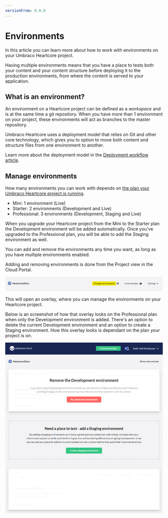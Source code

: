```yaml
---
versionFrom: 8.0.0
---
```


# Environments

In this article you can learn more about how to work with environments on your Umbraco Heartcore project.

Having multiple environments means that you have a place to tests both your content and your content structure before deploying it to the production environments, from where the content is served to your application. 

## What is an environment?

An environment on a Heartcore project can be defined as a *workspace* and is at the same time a git repository. When you have more than 1 environment on your project, these environments will act as branches to the master repository.

Umbraco Heartcore uses a deployment model that relies on Git and other core technology, which gives you to option to move both content and structure files from one environment to another. 

Learn more about the deployment model in the [Deployment workflow article](Deployment-workflow).

## Manage environments

How many environments you can work with depends on [the plan your Umbraco Heartcore project is running](https://umbraco.com/umbraco-heartcore-pricing/).

* Mini: 1 environment (Live)
* Starter: 2 environments (Development and Live)
* Professional: 3 environments (Development, Staging and Live)

When you upgrade your Heartcore project from the Mini to the Starter plan the Development environment will be added automatically. Once you've upgraded to the Professional plan, you will be able to add the Staging environment as well.

You can add and remove the environments any time you want, as long as you have multiple environments enabled.

Adding and removing environments is done from the Project view in the Cloud Portal.

![Manage environments from here](images/button-to-manage.png)

This will open an overlay, where you can manage the environments on your Heartcore project.

Below is an screenshot of how that overlay looks on the Professional plan when only the Development environment is added. There's an option to delete the current Development environment and an option to create a Staging environment. How this overlay looks is dependant on the plan your project is on.

![Manage environments overlay](images/manage-environments.png)